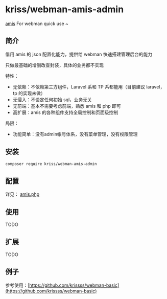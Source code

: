 # kriss/webman-amis-admin

[amis](https://github.com/baidu/amis) For webman quick use ~

## 简介

借用 amis 的 json 配置化能力，提供给 webman 快速搭建管理后台的能力

只做最基础的增删改查封装，具体的业务都不实现

特性：

- 无依赖：不依赖第三方组件，Laravel 系和 TP 系都能用（目前建议 laravel，tp 的实现未做）
- 无侵入：不设定任何初始 sql，业务无关
- 无前端：基本不需要考虑前端，熟悉 amis 和 php 即可
- 高扩展：amis 的各种组件支持全局控制和页面级控制

局限：

- 功能简单：没有admin帐号体系，没有菜单管理，没有权限管理

## 安装

```bash
composer require kriss/webman-amis-admin
```

## 配置

详见： [amis.php](src/config/plugin/kriss/webman-amis-admin/amis.php)

## 使用

TODO

## 扩展

TODO

## 例子

参考使用：[https://github.com/krissss/webman-basic](https://github.com/krissss/webman-basic)